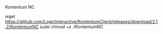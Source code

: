 Kontentum NC

wget https://github.com/LogicInteractive/KontentumClient/releases/download/2.1.2/KontentumNC
sudo chmod +x ./KontentumNC

